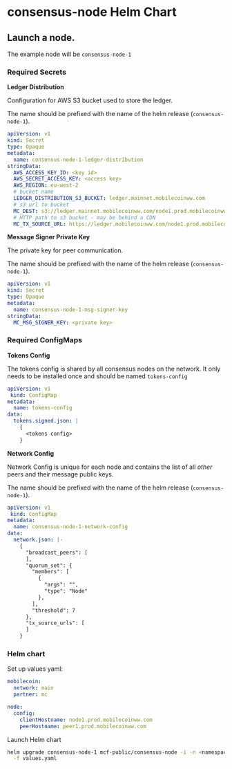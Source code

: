 # consensus-node Helm Chart

## Launch a node.

The example node will be `consensus-node-1`

### Required Secrets

__Ledger Distribution__

Configuration for AWS S3 bucket used to store the ledger.

The name should be prefixed with the name of the helm release (`consensus-node-1`).

```yaml
apiVersion: v1
kind: Secret
type: Opaque
metadata:
  name: consensus-node-1-ledger-distribution
stringData:
  AWS_ACCESS_KEY_ID: <key id>
  AWS_SECRET_ACCESS_KEY: <access key>
  AWS_REGION: eu-west-2
  # bucket name
  LEDGER_DISTRIBUTION_S3_BUCKET: ledger.mainnet.mobilecoinww.com
  # s3 url to bucket
  MC_DEST: s3://ledger.mainnet.mobilecoinww.com/node1.prod.mobilecoinww.com?region=eu-west-2
  # HTTP path to s3 bucket - may be behind a CDN
  MC_TX_SOURCE_URL: https://ledger.mobilecoinww.com/node1.prod.mobilecoinww.com/
```

__Message Signer Private Key__

The private key for peer communication.

The name should be prefixed with the name of the helm release (`consensus-node-1`).

```yaml
apiVersion: v1
kind: Secret
type: Opaque
metadata:
  name: consensus-node-1-msg-signer-key
stringData:
  MC_MSG_SIGNER_KEY: <private key>
```

### Required ConfigMaps

__Tokens Config__

The tokens config is shared by all consensus nodes on the network. It only needs to be installed once and should be named `tokens-config`

```yaml
apiVersion: v1
 kind: ConfigMap
metadata:
  name: tokens-config
data:
  tokens.signed.json: |
    {
      <tokens config>
    }
```
__Network Config__

Network Config is unique for each node and contains the list of all _other_ peers and their message public keys.

The name should be prefixed with the name of the helm release (`consensus-node-1`).

```yaml
apiVersion: v1
 kind: ConfigMap
metadata:
  name: consensus-node-1-network-config
data:
  network.json: |-
    {
      "broadcast_peers": [
      ],
      "quorum_set": {
        "members": [
          {
            "args": "",
            "type": "Node"
          },
        ],
        "threshold": 7
      },
      "tx_source_urls": [
      ]
    }
```

### Helm chart

Set up values yaml:
```yaml
mobilecoin:
  network: main
  partner: mc

node:
  config:
    clientHostname: node1.prod.mobilecoinww.com
    peerHostname: peer1.prod.mobilecoinww.com
```

Launch Helm chart

```sh
helm upgrade consensus-node-1 mcf-public/consensus-node -i -n <namespace> --version <semver> \
  -f values.yaml
```
